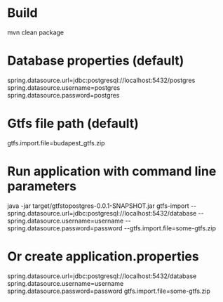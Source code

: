 # Build
mvn clean package

# Database properties (default)
spring.datasource.url=jdbc:postgresql://localhost:5432/postgres
spring.datasource.username=postgres
spring.datasource.password=postgres

# Gtfs file path (default)
gtfs.import.file=budapest_gtfs.zip

# Run application with command line parameters
java -jar target/gtfstopostgres-0.0.1-SNAPSHOT.jar gtfs-import --spring.datasource.url=jdbc:postgresql://localhost:5432/database --spring.datasource.username=username --spring.datasource.password=password --gtfs.import.file=some-gtfs.zip

# Or create application.properties
spring.datasource.url=jdbc:postgresql://localhost:5432/database
spring.datasource.username=username
spring.datasource.password=password
gtfs.import.file=some-gtfs.zip